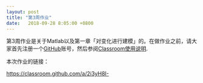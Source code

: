 ```yaml
---
layout: post
title: "第3周作业"
date:   2018-09-28 8:05:00 +0800
---
```


第3周作业是关于Matlab以及第一章「对变化进行建模」的。在做作业之前，请大家首先注册一个[GitHub][]账号，然后参阅[Classroom使用说明][classroom].

本次作业的链接：

https://classroom.github.com/a/2i3yH8I-


[classroom]: /classroom
[github]: https://www.github.com
